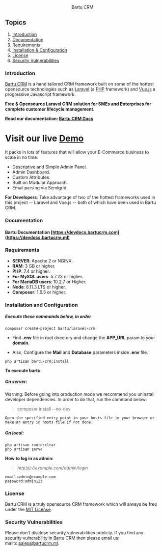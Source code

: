 <p align="center">
    Bartu CRM
</p>


## Topics

1. [Introduction](#introduction)
2. [Documentation](#documentation)
3. [Requirements](#requirements)
4. [Installation & Configuration](#installation-and-configuration)
5. [License](#license)
6. [Security Vulnerabilities](#security-vulnerabilities)

### Introduction

[Bartu CRM](https://bartucrm.ml) is a hand tailored CRM framework built on some of the hottest opensource technologies
such as [Laravel](https://laravel.com) (a [PHP](https://secure.php.net/) framework) and [Vue.js](https://vuejs.org)
a progressive Javascript framework.

**Free & Opensource Laravel CRM solution for SMEs and Enterprises for complete customer lifecycle management.**

**Read our documentation: [Bartu CRM Docs](https://devdocs.bartucrm.ml/)**

# Visit our live [Demo](https://demo.bartucrm.ml)

It packs in lots of features that will allow your E-Commerce business to scale in no time:

-   Descriptive and Simple Admin Panel.
-   Admin Dashboard.
-   Custom Attributes.
-   Built on Modular Approach.
-   Email parsing via Sendgrid.

**For Developers**:
Take advantage of two of the hottest frameworks used in this project -- Laravel and Vue.js -- both of which have been used in Bartu CRM.

### Documentation

#### Bartu Documentation [https://devdocs.bartucrm.com](https://devdocs.bartucrm.ml)

### Requirements

-   **SERVER**: Apache 2 or NGINX.
-   **RAM**: 3 GB or higher.
-   **PHP**: 7.4 or higher.
-   **For MySQL users**: 5.7.23 or higher.
-   **For MariaDB users**: 10.2.7 or Higher.
-   **Node**: 8.11.3 LTS or higher.
-   **Composer**: 1.6.5 or higher.

### Installation and Configuration

##### Execute these commands below, in order

```
composer create-project bartu/laravel-crm
```

-   Find **.env** file in root directory and change the **APP_URL** param to your **domain**.

-   Also, Configure the **Mail** and **Database** parameters inside **.env** file.

```
php artisan bartu-crm:install
```

**To execute bartu**:

##### On server:

Warning: Before going into production mode we recommend you uninstall developer dependencies.
In order to do that, run the command below:

> composer install --no-dev

```
Open the specified entry point in your hosts file in your browser or make an entry in hosts file if not done.
```

##### On local:

```
php artisan route:clear
php artisan serve
```


**How to log in as admin:**

> _http(s)://example.com/admin/login_

```
email:admin@example.com
password:admin123
```

### License

Bartu CRM is a truly opensource CRM framework which will always be free under the [MIT License](https://github.com/kemal-can/bartu/master/LICENSE).

### Security Vulnerabilities

Please don't disclose security vulnerabilities publicly. If you find any security vulnerability in Bartu CRM then please email us: mailto:sales@bartucrm.ml.
